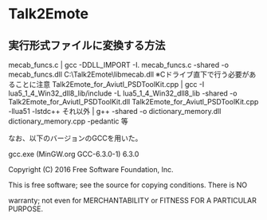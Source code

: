 # Talk2Emote

## 実行形式ファイルに変換する方法

mecab_funcs.c | gcc -DDLL_IMPORT -I. mecab_funcs.c -shared -o mecab_funcs.dll C:\Talk2Emote\libmecab.dll ※Cドライブ直下で行う必要があることに注意
Talk2Emote_for_Aviutl_PSDToolKit.cpp | gcc -I lua5_1_4_Win32_dll8_lib/include -L lua5_1_4_Win32_dll8_lib -shared -o Talk2Emote_for_Aviutl_PSDToolKit.dll Talk2Emote_for_Aviutl_PSDToolKit.cpp -llua51 -lstdc++
それ以外 | g++ -shared -o dictionary_memory.dll dictionary_memory.cpp -pedantic 等

なお、以下のバージョンのGCCを用いた。

gcc.exe (MinGW.org GCC-6.3.0-1) 6.3.0

Copyright (C) 2016 Free Software Foundation, Inc.

This is free software; see the source for copying conditions.  There is NO

warranty; not even for MERCHANTABILITY or FITNESS FOR A PARTICULAR PURPOSE.
